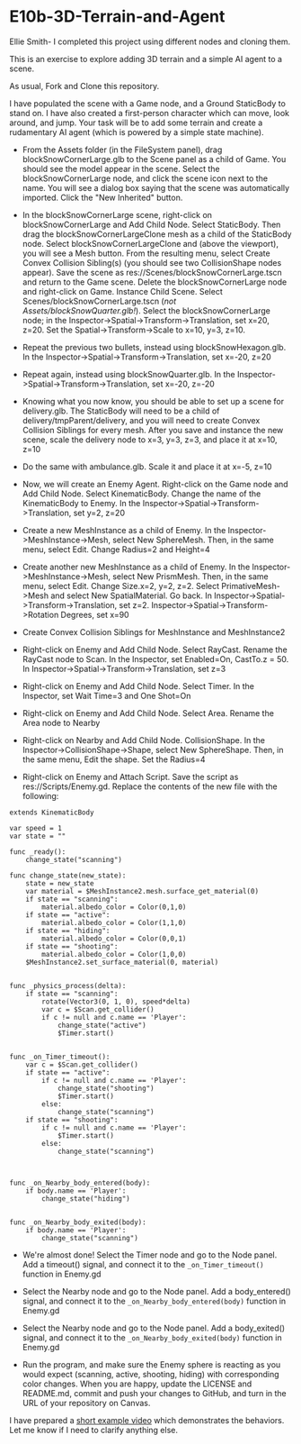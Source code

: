 # E10b-3D-Terrain-and-Agent

Ellie Smith- I completed this project using different nodes and cloning them.

This is an exercise to explore adding 3D terrain and a simple AI agent to a scene.

As usual, Fork and Clone this repository.

I have populated the scene with a Game node, and a Ground StaticBody to stand on. I have also created a first-person character which can move, look around, and jump. Your task will be to add some terrain and create a rudamentary AI agent (which is powered by a simple state machine).

 * From the Assets folder (in the FileSystem panel), drag blockSnowCornerLarge.glb to the Scene panel as a child of Game. You should see the model appear in the scene. Select the blockSnowCornerLarge node, and click the scene icon next to the name. You will see a dialog box saying that the scene was automatically imported. Click the "New Inherited" button.

 * In the blockSnowCornerLarge scene, right-click on blockSnowCornerLarge and Add Child Node. Select StaticBody. Then drag the blockSnowCornerLargeClone mesh as a child of the StaticBody node. Select blockSnowCornerLargeClone and (above the viewport), you will see a Mesh button. From the resulting menu, select Create Convex Collision Sibling(s) (you should see two CollisionShape nodes appear). Save the scene as res://Scenes/blockSnowCornerLarge.tscn and return to the Game scene. Delete the blockSnowCornerLarge node and right-click on Game. Instance Child Scene. Select Scenes/blockSnowCornerLarge.tscn (*not Assets/blockSnowQuarter.glb!*). Select the blockSnowCornerLarge node; in the Inspector->Spatial->Transform->Translation, set x=20, z=20. Set the Spatial->Transform->Scale to x=10, y=3, z=10.

 * Repeat the previous two bullets, instead using blockSnowHexagon.glb. In the Inspector->Spatial->Transform->Translation, set x=-20, z=20

 * Repeat again, instead using blockSnowQuarter.glb. In the Inspector->Spatial->Transform->Translation, set x=-20, z=-20

 * Knowing what you now know, you should be able to set up a scene for delivery.glb. The StaticBody will need to be a child of delivery/tmpParent/delivery, and you will need to create Convex Collision Siblings for every mesh. After you save and instance the new scene, scale the delivery node to x=3, y=3, z=3, and place it at x=10, z=10
 
 * Do the same with ambulance.glb. Scale it and place it at x=-5, z=10
 
 * Now, we will create an Enemy Agent. Right-click on the Game node and Add Child Node. Select KinematicBody. Change the name of the KinematicBody to Enemy. In the Inspector->Spatial->Transform->Translation, set y=2, z=20
 
 * Create a new MeshInstance as a child of Enemy. In the Inspector->MeshInstance->Mesh, select New SphereMesh. Then, in the same menu, select Edit. Change Radius=2 and Height=4

 * Create another new MeshInstance as a child of Enemy. In the Inspector->MeshInstance->Mesh, select New PrismMesh. Then, in the same menu, select Edit. Change Size.x=2, y=2, z=2. Select PrimativeMesh->Mesh and select New SpatialMaterial. Go back. In Inspector->Spatial->Transform->Translation, set z=2. Inspector->Spatial->Transform->Rotation Degrees, set x=90
 
 * Create Convex Collision Siblings for MeshInstance and MeshInstance2
 
 * Right-click on Enemy and Add Child Node. Select RayCast. Rename the RayCast node to Scan. In the Inspector, set Enabled=On, CastTo.z = 50. In Inspector->Spatial->Transform->Translation, set z=3
 
 * Right-click on Enemy and Add Child Node. Select Timer. In the Inspector, set Wait Time=3 and One Shot=On
 
 * Right-click on Enemy and Add Child Node. Select Area. Rename the Area node to Nearby

* Right-click on Nearby and Add Child Node. CollisionShape. In the Inspector->CollisionShape->Shape, select New SphereShape. Then, in the same menu, Edit the shape. Set the Radius=4

* Right-click on Enemy and Attach Script. Save the script as res://Scripts/Enemy.gd. Replace the contents of the new file with the following:

```
extends KinematicBody

var speed = 1
var state = ""

func _ready():
	change_state("scanning")

func change_state(new_state):
	state = new_state
	var material = $MeshInstance2.mesh.surface_get_material(0)
	if state == "scanning":
		material.albedo_color = Color(0,1,0)
	if state == "active":
		material.albedo_color = Color(1,1,0)
	if state == "hiding":
		material.albedo_color = Color(0,0,1)
	if state == "shooting":
		material.albedo_color = Color(1,0,0)
	$MeshInstance2.set_surface_material(0, material)		


func _physics_process(delta):
	if state == "scanning":
		rotate(Vector3(0, 1, 0), speed*delta)
		var c = $Scan.get_collider()
		if c != null and c.name == 'Player':
			change_state("active")
			$Timer.start()


func _on_Timer_timeout():
	var c = $Scan.get_collider()
	if state == "active":
		if c != null and c.name == 'Player':
			change_state("shooting")
			$Timer.start()
		else:
			change_state("scanning")
	if state == "shooting":
		if c != null and c.name == 'Player':
			$Timer.start()
		else:
			change_state("scanning")
		
		

func _on_Nearby_body_entered(body):
	if body.name == 'Player':
		change_state("hiding")


func _on_Nearby_body_exited(body):
	if body.name == 'Player':
		change_state("scanning")
```
 * We're almost done! Select the Timer node and go to the Node panel. Add a timeout() signal, and connect it to the 
 ```_on_Timer_timeout()``` function in Enemy.gd

 * Select the Nearby node and go to the Node panel. Add a body_entered() signal, and connect it to the 
 ```_on_Nearby_body_entered(body)``` function in Enemy.gd

* Select the Nearby node and go to the Node panel. Add a body_exited() signal, and connect it to the 
 ```_on_Nearby_body_exited(body)``` function in Enemy.gd

* Run the program, and make sure the Enemy sphere is reacting as you would expect (scanning, active, shooting, hiding) with corresponding color changes. When you are happy, update the LICENSE and README.md, commit and push your changes to GitHub, and turn in the URL of your repository on Canvas.
 
I have prepared a [short example video](https://youtu.be/p0maW5ZHO0A) which demonstrates the behaviors. Let me know if I need to clarify anything else.
 


 



